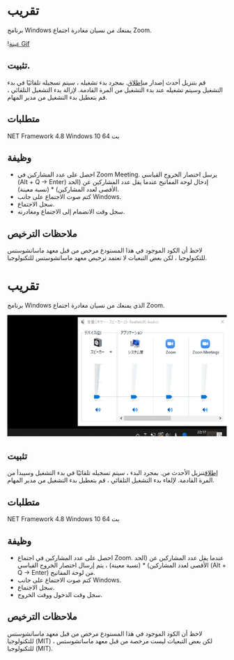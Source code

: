 # تقريب

برنامج Windows يمنعك من نسيان مغادرة اجتماع Zoom.

\![عينة Gif](https://github.com/34j/ZoomCloser/blob/master/ExampleFast.gif)

## تثبيت.

قم بتنزيل أحدث إصدار من[إطلاق](https://github.com/34j/ZoomCloser/releases).
بمجرد بدء تشغيله ، سيتم تسجيله تلقائيًا في بدء التشغيل وسيتم تشغيله عند بدء التشغيل من المرة القادمة. لإزالة بدء التشغيل التلقائي ، قم بتعطيل بدء التشغيل من مدير المهام.

## متطلبات

NET Framework 4.8
Windows 10 64 بت

## وظيفة

-   احصل على عدد المشاركين في Zoom Meeting. يرسل اختصار الخروج القياسي (Alt + Q → Enter) إدخال لوحة المفاتيح عندما يقل عدد المشاركين عن (الحد الأقصى لعدد المشاركين) \* (نسبة معينة).
-   كتم صوت الاجتماع على جانب Windows.
-   سجل الاجتماع.
-   سجل وقت الانضمام إلى الاجتماع ومغادرته.

## ملاحظات الترخيص

لاحظ أن الكود الموجود في هذا المستودع مرخص من قبل معهد ماساتشوستس للتكنولوجيا ، لكن بعض التبعيات لا تعتمد ترخيص معهد ماساتشوستس للتكنولوجيا.

# تقريب

برنامج Windows الذي يمنعك من نسيان مغادرة اجتماع Zoom.

![Sample Gif](https://github.com/34j/ZoomCloser/blob/master/ExampleFast.gif)

## تثبيت

[إطلاق](https://github.com/34j/ZoomCloser/releases)تنزيل الأحدث من.
بمجرد البدء ، سيتم تسجيله تلقائيًا في بدء التشغيل وسيبدأ من المرة القادمة. لإلغاء بدء التشغيل التلقائي ، قم بتعطيل بدء التشغيل من مدير المهام.

## متطلبات

NET Framework 4.8
Windows 10 64 بت

## وظيفة

-   احصل على عدد المشاركين في اجتماع Zoom. عندما يقل عدد المشاركين عن (الحد الأقصى لعدد المشاركين) \* (نسبة معينة) ، يتم إرسال اختصار الخروج القياسي (Alt + Q → Enter) من لوحة المفاتيح.
-   كتم صوت الاجتماع على جانب Windows.
-   سجل الاجتماع.
-   سجل وقت الدخول ووقت الخروج.

## ملاحظات الترخيص

لاحظ أن الكود الموجود في هذا المستودع مرخص من قبل معهد ماساتشوستس للتكنولوجيا (MIT) ، لكن بعض التبعيات ليست مرخصة من قبل معهد ماساتشوستس للتكنولوجيا (MIT).
